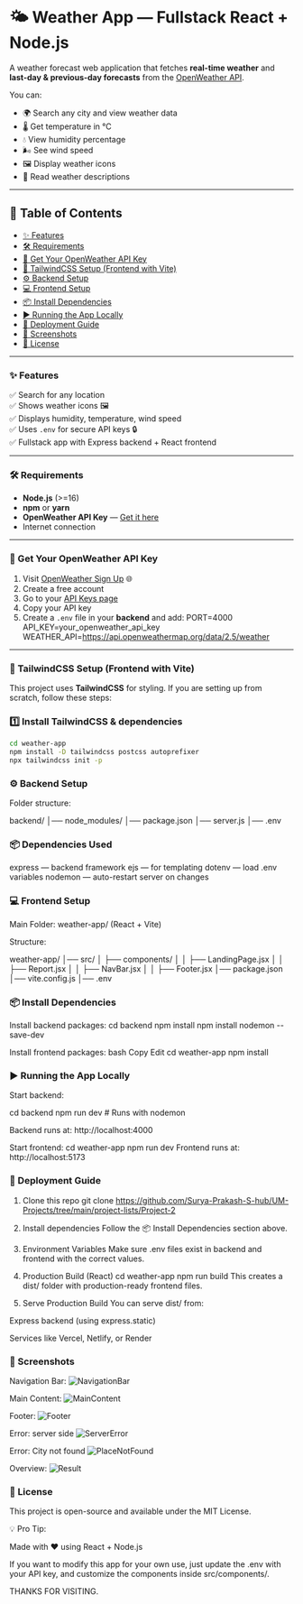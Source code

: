 # 🌤️ Weather App — Fullstack React + Node.js

A weather forecast web application that fetches **real-time weather** and **last-day & previous-day forecasts** from the [OpenWeather API](https://openweathermap.org/).  

You can:
- 🌍 Search any city and view weather data
- 🌡️ Get temperature in °C
- 💧 View humidity percentage
- 🌬️ See wind speed
- 🖼️ Display weather icons
- 📜 Read weather descriptions

---

## 📑 Table of Contents
- [✨ Features](#-features)
- [🛠️ Requirements](#%EF%B8%8F-requirements)
- [🔑 Get Your OpenWeather API Key](#-get-your-openweather-api-key)
- [🎨 TailwindCSS Setup (Frontend with Vite)](#-tailwindcss-setup-frontend-with-vite)
- [⚙️ Backend Setup](#%EF%B8%8F-backend-setup)
- [💻 Frontend Setup](#-frontend-setup)
- [📦 Install Dependencies](#-install-dependencies)
- [▶️ Running the App Locally](#%EF%B8%8F-running-the-app-locally)
- [🚀 Deployment Guide](#-deployment-guide)
- [📸 Screenshots](#-screenshots)
- [📜 License](#-license)

---

### ✨ Features
✅ Search for any location  
✅ Shows weather icons 🖼️  
✅ Displays humidity, temperature, wind speed  
✅ Uses `.env` for secure API keys 🔒  
✅ Fullstack app with Express backend + React frontend  

---

### 🛠️ Requirements
- **Node.js** (>=16)
- **npm** or **yarn**
- **OpenWeather API Key** — [Get it here](https://openweathermap.org/api)
- Internet connection

---

### 🔑 Get Your OpenWeather API Key
1. Visit [OpenWeather Sign Up](https://home.openweathermap.org/users/sign_up) 🌐
2. Create a free account
3. Go to your [API Keys page](https://home.openweathermap.org/api_keys)
4. Copy your API key
5. Create a `.env` file in your **backend** and add:
   PORT=4000
   API_KEY=your_openweather_api_key
   WEATHER_API=https://api.openweathermap.org/data/2.5/weather


---

### 🎨 TailwindCSS Setup (Frontend with Vite)

This project uses **TailwindCSS** for styling. If you are setting up from scratch, follow these steps:

### 1️⃣ Install TailwindCSS & dependencies
```bash
cd weather-app
npm install -D tailwindcss postcss autoprefixer
npx tailwindcss init -p

```

### ⚙️ Backend Setup
Folder structure:

backend/
│── node_modules/
│── package.json
│── server.js
│── .env


### 📦 Dependencies Used

express — backend framework
ejs — for templating
dotenv — load .env variables
nodemon — auto-restart server on changes


### 💻 Frontend Setup
Main Folder: weather-app/ (React + Vite)

Structure:

weather-app/
│── src/
│   ├── components/
│   │   ├── LandingPage.jsx
│   │   ├── Report.jsx
│   │   ├── NavBar.jsx
│   │   ├── Footer.jsx
│── package.json
│── vite.config.js
│── .env


### 📦 Install Dependencies

Install backend packages:
cd backend
npm install
npm install nodemon --save-dev

Install frontend packages:
bash
Copy
Edit
cd weather-app
npm install

### ▶️ Running the App Locally
Start backend:

cd backend
npm run dev   # Runs with nodemon

Backend runs at: http://localhost:4000

Start frontend:
cd weather-app
npm run dev
Frontend runs at: http://localhost:5173


### 🚀 Deployment Guide

1. Clone this repo
git clone <https://github.com/Surya-Prakash-S-hub/UM-Projects/tree/main/project-lists/Project-2>

2. Install dependencies
Follow the 📦 Install Dependencies section above.

3. Environment Variables
Make sure .env files exist in backend and frontend with the correct values.

4. Production Build (React)
cd weather-app
npm run build
This creates a dist/ folder with production-ready frontend files.

5. Serve Production Build
You can serve dist/ from:

Express backend (using express.static)

Services like Vercel, Netlify, or Render

### 📸 Screenshots

Navigation Bar:
![NavigationBar](./imageAssets/navigation_bar.png)

Main Content:
![MainContent](./imageAssets/content.png)

Footer:
![Footer](./imageAssets/footer.png)

Error: server side
![ServerError](./imageAssets/server_error.png)

Error: City not found
![PlaceNotFound](./imageAssets/place_not_found.png)

Overview:
![Result](./imageAssets/home_page.png)

### 📜 License

This project is open-source and available under the MIT License.

💡 Pro Tip:

Made with ❤️ using React + Node.js

If you want to modify this app for your own use, just update the .env with your API key, and customize the components inside src/components/.


THANKS FOR VISITING.